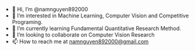 - 👋 Hi, I’m @namnguyen892000
- 👀 I’m interested in Machine Learning, Computer Vision and Competitive Programing. 
- 🌱 I’m currently learning Fundamental Quantitative Research Method. 
- 💞️ I’m looking to collaborate on Computer Vision Research
- 📫 How to reach me at namnguyen892000@gmail.com

<!---
namhn89/namhn89 is a ✨ special ✨ repository because its `README.md` (this file) appears on your GitHub profile.
You can click the Preview link to take a look at your changes.
--->
